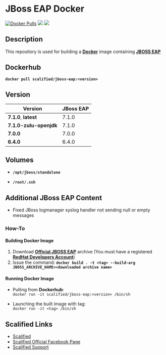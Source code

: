 # JBoss EAP Docker #

[![Docker Pulls](https://img.shields.io/docker/pulls/scalified/jboss-eap.svg)](https://hub.docker.com/r/scalified/jboss-eap)
[![](https://images.microbadger.com/badges/image/scalified/jboss-eap.svg)](https://microbadger.com/images/scalified/jboss-eap)
[![](https://images.microbadger.com/badges/version/scalified/jboss-eap.svg)](https://microbadger.com/images/scalified/jboss-eap)

## Description

This repository is used for building a [**Docker**](https://www.docker.com) image containing [**JBOSS EAP**](https://developers.redhat.com/products/eap/overview)

## Dockerhub

**`docker pull scalified/jboss-eap:<version>`**

## Version

| Version                 | JBoss EAP |
|-------------------------|-----------|
| **7.1.0**, **latest**   | 7.1.0     |
| **7.1.0-zulu-openjdk**  | 7.1.0     |
| **7.0.0**               | 7.0.0     |
| **6.4.0**               | 6.4.0     |

## Volumes

* **`/opt/jboss/standalone`**

* **`/root/.ssh`**

## Additional JBoss EAP Content

* Fixed JBoss logmanager syslog handler not sending null or empty messages

### How-To

#### Building Docker Image

1. Download [**Official JBOSS EAP**](https://developers.redhat.com/products/eap/download/) archive (You must have a registered [**RedHat Developers Account**](https://developers.redhat.com))
2. Issue the command:
   **`docker build . -t <tag> --build-arg JBOSS_ARCHIVE_NAME=<downloaded archive name>`**

#### Running Docker Image

* Pulling from **Dockerhub**:  
  `docker run -it scalified/jboss-eap:<version> /bin/sh`

* Launching the built image with <tag> tag:  
  `docker run -it <tag> /bin/sh`

## Scalified Links

* [Scalified](http://www.scalified.com)
* [Scalified Official Facebook Page](https://www.facebook.com/scalified)
* <a href="mailto:info@scalified.com?subject=[JBoss EAP Docker Image]: Proposals And Suggestions">Scalified Support</a>

